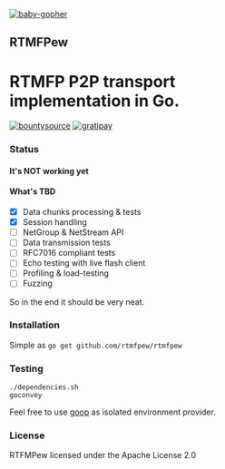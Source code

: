 [![baby-gopher](http://www.babygopher.org/images/babygopher-badge.png)](http://www.babygopher.org)

## RTMFPew
RTMFP P2P transport implementation in Go.
=========================================
[![bountysource](https://www.bountysource.com/badge/team?team_id=47410)](https://www.bountysource.com/teams/rtmfpew)
[![gratipay](https://img.shields.io/gratipay/VoidNugget.svg)](https://gratipay.com/VoidNugget)

### Status

#### It's NOT working yet

#### What's TBD
 - [x] Data chunks processing & tests
 - [x] Session handling
 - [ ] NetGroup & NetStream API
 - [ ] Data transmission tests
 - [ ] RFC7016 compliant tests
 - [ ] Echo testing with live flash client
 - [ ] Profiling & load-testing
 - [ ] Fuzzing

So in the end it should be very neat.

### Installation
Simple as
``` go get github.com/rtmfpew/rtmfpew ```

### Testing
```
./dependencies.sh
goconvey
```

Feel free to use [goop](https://github.com/nitrous-io/goop) as isolated environment provider.

### License
RTFMPew licensed under the Apache License 2.0
